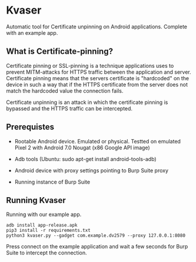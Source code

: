 # Kvaser

Automatic tool for Certificate unpinning on Android applications. Complete with an example app.

## What is Certificate-pinning?
Certificate pinning or SSL-pinning is a technique applications uses to prevent MITM-attacks for HTTPS traffic between the application and server. Certificate pinning means that the servers certificate is "hardcoded" on the device in such a way that if the HTTPS certificate from the server does not match the hardcoded value the connection fails. 


Certificate unpinning is an attack in which the certificate pinning is bypassed and the HTTPS traffic can be intercepted.

## Prerequistes

- Rootable Android device. Emulated or physical. Testted on emulated Pixel 2 with Android 7.0 Nougat (x86 Google API image)

- Adb tools (Ubuntu: sudo apt-get install android-tools-adb)

- Android device with proxy settings pointing to Burp Suite proxy

- Running instance of Burp Suite

## Running Kvaser
Running with our example app.
```
adb install app-release.apk
pip3 install -r requirements.txt
python3 kvaser.py --gadget com.example.dv2579 --proxy 127.0.0.1:8080
```
Press connect on the example application and wait a few seconds for Burp Suite to intercept the connection.
